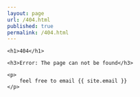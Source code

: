 ```yaml
---
layout: page
url: /404.html
published: true
permalink: /404.html
---
```

<div class="">

	<h1>404</h1>
	
	<h3>Error: The page can not be found</h3>
	
	<p>
		feel free to email {{ site.email }}
    </p>

</div>
